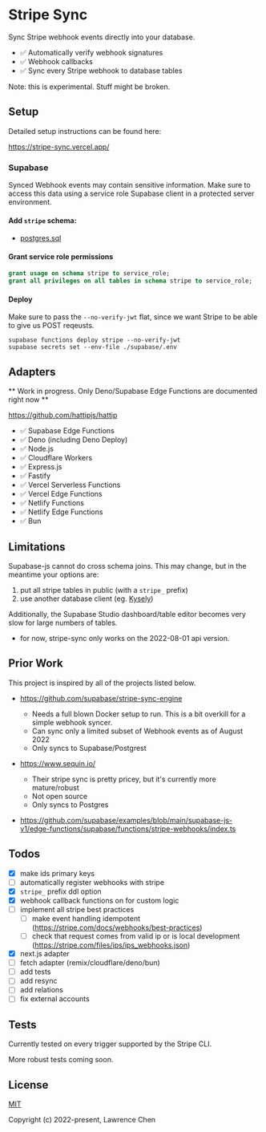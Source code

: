# Stripe Sync

Sync Stripe webhook events directly into your database.

- ✅ Automatically verify webhook signatures
- ✅ Webhook callbacks
- ✅ Sync every Stripe webhook to database tables

Note: this is experimental. Stuff might be broken.

## Setup

Detailed setup instructions can be found here:

https://stripe-sync.vercel.app/

### Supabase

Synced Webhook events may contain sensitive information. Make sure to access this data using a service role Supabase client in a protected server environment.

#### Add `stripe` schema:

- [postgres.sql](/packages/stripe-sync/generated/postgres.sql)

#### Grant service role permissions

```sql
grant usage on schema stripe to service_role;
grant all privileges on all tables in schema stripe to service_role;
```

#### Deploy

Make sure to pass the `--no-verify-jwt` flat, since we want Stripe to be able to give us POST reqeusts.

```
supabase functions deploy stripe --no-verify-jwt
supabase secrets set --env-file ./supabase/.env
```

## Adapters

** Work in progress. Only Deno/Supabase Edge Functions are documented right now **

https://github.com/hattipjs/hattip

- ✅ Supabase Edge Functions
- ✅ Deno (including Deno Deploy)
- ✅ Node.js
- ✅ Cloudflare Workers
- ✅ Express.js
- ✅ Fastify
- ✅ Vercel Serverless Functions
- ✅ Vercel Edge Functions
- ✅ Netlify Functions
- ✅ Netlify Edge Functions
- ✅ Bun

## Limitations

Supabase-js cannot do cross schema joins. This may change, but in the meantime your options are:

1. put all stripe tables in public (with a `stripe_` prefix)
2. use another database client (eg. [Kysely](https://github.com/koskimas/kysely))

Additionally, the Supabase Studio dashboard/table editor becomes very slow for large numbers of tables.

- for now, stripe-sync only works on the 2022-08-01 api version.

## Prior Work

This project is inspired by all of the projects listed below.

- https://github.com/supabase/stripe-sync-engine

  - Needs a full blown Docker setup to run. This is a bit overkill for a simple webhook syncer.
  - Can sync only a limited subset of Webhook events as of August 2022
  - Only syncs to Supabase/Postgrest

- https://www.sequin.io/

  - Their stripe sync is pretty pricey, but it's currently more mature/robust
  - Not open source
  - Only syncs to Postgres

- https://github.com/supabase/examples/blob/main/supabase-js-v1/edge-functions/supabase/functions/stripe-webhooks/index.ts

## Todos

- [x] make ids primary keys
- [ ] automatically register webhooks with stripe
- [x] `stripe_` prefix ddl option
- [x] webhook callback functions on for custom logic
- [ ] implement all stripe best practices
  - [ ] make event handling idempotent (https://stripe.com/docs/webhooks/best-practices)
  - [ ] check that request comes from valid ip or is local development (https://stripe.com/files/ips/ips_webhooks.json)
- [x] next.js adapter
- [ ] fetch adapter (remix/cloudflare/deno/bun)
- [ ] add tests
- [ ] add resync
- [ ] add relations
- [ ] fix external accounts

## Tests

Currently tested on every trigger supported by the Stripe CLI.

More robust tests coming soon.

## License

[MIT](https://github.com/lawrencecchen/stripe-sync/blob/main/LICENSE)

Copyright (c) 2022-present, Lawrence Chen
